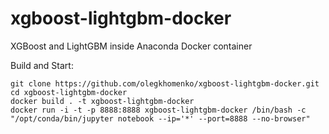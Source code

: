 # xgboost-lightgbm-docker
XGBoost and LightGBM inside Anaconda Docker container

Build and Start:
```
git clone https://github.com/olegkhomenko/xgboost-lightgbm-docker.git
cd xgboost-lightgbm-docker
docker build . -t xgboost-lightgbm-docker
docker run -i -t -p 8888:8888 xgboost-lightgbm-docker /bin/bash -c "/opt/conda/bin/jupyter notebook --ip='*' --port=8888 --no-browser"
```
